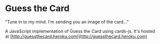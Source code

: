 Guess the Card
============

"Tune in to my mind. I'm sending you an image of the card..."

A JavaScript implementation of Guess the Card using cards-js.
It's hosted at [http://guessthecard.heroku.com](http://guessthecard.heroku.com)

